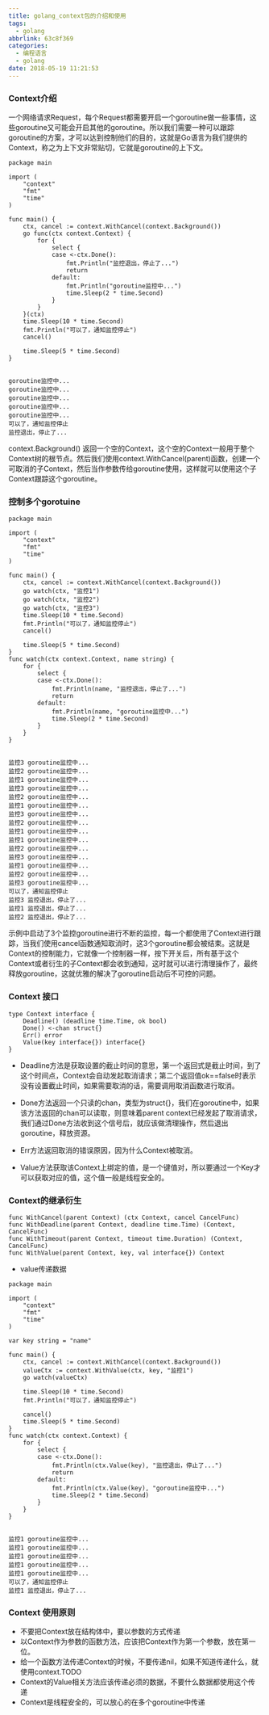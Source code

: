 ```yaml
---
title: golang_context包的介绍和使用
tags:
  - golang
abbrlink: 63c8f369
categories:
  - 编程语言
  - golang
date: 2018-05-19 11:21:53
---
```





### Context介绍
一个网络请求Request，每个Request都需要开启一个goroutine做一些事情，这些goroutine又可能会开启其他的goroutine。所以我们需要一种可以跟踪goroutine的方案，才可以达到控制他们的目的，这就是Go语言为我们提供的Context，称之为上下文非常贴切，它就是goroutine的上下文。

```
package main

import (
	"context"
	"fmt"
	"time"
)

func main() {
	ctx, cancel := context.WithCancel(context.Background())
	go func(ctx context.Context) {
		for {
			select {
			case <-ctx.Done():
				fmt.Println("监控退出，停止了...")
				return
			default:
				fmt.Println("goroutine监控中...")
				time.Sleep(2 * time.Second)
			}
		}
	}(ctx)
	time.Sleep(10 * time.Second)
	fmt.Println("可以了，通知监控停止")
	cancel()

	time.Sleep(5 * time.Second)
}


goroutine监控中...
goroutine监控中...
goroutine监控中...
goroutine监控中...
goroutine监控中...
可以了，通知监控停止
监控退出，停止了...
```


context.Background() 返回一个空的Context，这个空的Context一般用于整个Context树的根节点。然后我们使用context.WithCancel(parent)函数，创建一个可取消的子Context，然后当作参数传给goroutine使用，这样就可以使用这个子Context跟踪这个goroutine。
<!-- more -->



### 控制多个gorotuine

```
package main

import (
	"context"
	"fmt"
	"time"
)

func main() {
	ctx, cancel := context.WithCancel(context.Background())
	go watch(ctx, "监控1")
	go watch(ctx, "监控2")
	go watch(ctx, "监控3")
	time.Sleep(10 * time.Second)
	fmt.Println("可以了，通知监控停止")
	cancel()

	time.Sleep(5 * time.Second)
}
func watch(ctx context.Context, name string) {
	for {
		select {
		case <-ctx.Done():
			fmt.Println(name, "监控退出，停止了...")
			return
		default:
			fmt.Println(name, "goroutine监控中...")
			time.Sleep(2 * time.Second)
		}
	}
}


监控3 goroutine监控中...
监控2 goroutine监控中...
监控1 goroutine监控中...
监控3 goroutine监控中...
监控2 goroutine监控中...
监控1 goroutine监控中...
监控3 goroutine监控中...
监控2 goroutine监控中...
监控1 goroutine监控中...
监控1 goroutine监控中...
监控2 goroutine监控中...
监控3 goroutine监控中...
监控1 goroutine监控中...
监控2 goroutine监控中...
监控3 goroutine监控中...
可以了，通知监控停止
监控3 监控退出，停止了...
监控1 监控退出，停止了...
监控2 监控退出，停止了...

```


示例中启动了3个监控goroutine进行不断的监控，每一个都使用了Context进行跟踪，当我们使用cancel函数通知取消时，这3个goroutine都会被结束。这就是Context的控制能力，它就像一个控制器一样，按下开关后，所有基于这个Context或者衍生的子Context都会收到通知，这时就可以进行清理操作了，最终释放goroutine，这就优雅的解决了goroutine启动后不可控的问题。


### Context 接口

```
type Context interface {
	Deadline() (deadline time.Time, ok bool)
	Done() <-chan struct{}
	Err() error
	Value(key interface{}) interface{}
}
```


* Deadline方法是获取设置的截止时间的意思，第一个返回式是截止时间，到了这个时间点，Context会自动发起取消请求；第二个返回值ok==false时表示没有设置截止时间，如果需要取消的话，需要调用取消函数进行取消。

* Done方法返回一个只读的chan，类型为struct{}，我们在goroutine中，如果该方法返回的chan可以读取，则意味着parent context已经发起了取消请求，我们通过Done方法收到这个信号后，就应该做清理操作，然后退出goroutine，释放资源。

* Err方法返回取消的错误原因，因为什么Context被取消。

* Value方法获取该Context上绑定的值，是一个键值对，所以要通过一个Key才可以获取对应的值，这个值一般是线程安全的。



### Context的继承衍生

```
func WithCancel(parent Context) (ctx Context, cancel CancelFunc)
func WithDeadline(parent Context, deadline time.Time) (Context, CancelFunc)
func WithTimeout(parent Context, timeout time.Duration) (Context, CancelFunc)
func WithValue(parent Context, key, val interface{}) Context
```


+ value传递数据

```
package main

import (
	"context"
	"fmt"
	"time"
)

var key string = "name"

func main() {
	ctx, cancel := context.WithCancel(context.Background())
	valueCtx := context.WithValue(ctx, key, "监控1")
	go watch(valueCtx)

	time.Sleep(10 * time.Second)
	fmt.Println("可以了，通知监控停止")

	cancel()
	time.Sleep(5 * time.Second)
}
func watch(ctx context.Context) {
	for {
		select {
		case <-ctx.Done():
			fmt.Println(ctx.Value(key), "监控退出，停止了...")
			return
		default:
			fmt.Println(ctx.Value(key), "goroutine监控中...")
			time.Sleep(2 * time.Second)
		}
	}
}


监控1 goroutine监控中...
监控1 goroutine监控中...
监控1 goroutine监控中...
监控1 goroutine监控中...
监控1 goroutine监控中...
可以了，通知监控停止
监控1 监控退出，停止了...
```


### Context 使用原则

* 不要把Context放在结构体中，要以参数的方式传递
* 以Context作为参数的函数方法，应该把Context作为第一个参数，放在第一位。
* 给一个函数方法传递Context的时候，不要传递nil，如果不知道传递什么，就使用context.TODO
* Context的Value相关方法应该传递必须的数据，不要什么数据都使用这个传递
* Context是线程安全的，可以放心的在多个goroutine中传递

